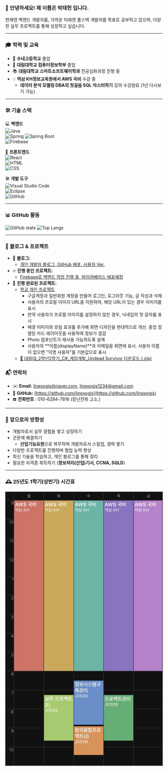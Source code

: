 ### 👋 안녕하세요! 제 이름은 박태헌 입니다.
현재엔 백엔드 개발자를, 가까운 미래엔 풀스택 개발자를 목표로 공부하고 있으며, 다양한 실무 프로젝트를 통해 성장하고 싶습니다. 

---

### 🎓 학력 및 교육  
- 🎒 **수내고등학교** 졸업
- 🏫 **대림대학교 컴퓨터정보학부** 졸업  
- 📚 **대림대학교 스마트소프트웨어학과** 전공심화과정 진행 중  
- 💡 **역삼 KH정보교욱원에서 AWS 국비** 수강 중 
    - **데이터 분석 모델링 DBA의 첫걸음 SQL 마스터하기** 강의 수강완료 (1년 다시보기 가능)
    
---

### 🛠️ 기술 스택  
💻 **백엔드**  
![Java](https://img.shields.io/badge/Java-007396?style=flat-square&logo=java&logoColor=white)  
![Spring](https://img.shields.io/badge/Spring-6DB33F?style=flat-square&logo=spring&logoColor=white)
![Spring Boot](https://img.shields.io/badge/Spring_Boot-6DB33F?style=flat-square&logo=spring-boot&logoColor=white)  
![Firebase](https://img.shields.io/badge/Firebase-FFCA28?style=flat-square&logo=firebase&logoColor=white)  

🎨 **프론트엔드**  
![React](https://img.shields.io/badge/React-61DAFB?style=flat-square&logo=react&logoColor=black)  
![HTML](https://img.shields.io/badge/HTML5-E34F26?style=flat-square&logo=html5&logoColor=white)  
![CSS](https://img.shields.io/badge/CSS3-1572B6?style=flat-square&logo=css3&logoColor=white)  

🛠 **개발 도구**  
![Visual Studio Code](https://img.shields.io/badge/VS_Code-007ACC?style=flat-square&logo=visual-studio-code&logoColor=white)  
![Eclipse](https://img.shields.io/badge/Eclipse-2C2255?style=flat-square&logo=eclipse&logoColor=white)  
![GitHub](https://img.shields.io/badge/GitHub-181717?style=flat-square&logo=github&logoColor=white)  

---

### 📊 GitHub 활동  
![GitHub stats](https://github-readme-stats.vercel.app/api?username=linexogjs&show_icons=true&theme=tokyonight)
![Top Langs](https://github-readme-stats.vercel.app/api/top-langs/?username=linexogjs&layout=compact&theme=tokyonight)

---

### 📖 블로그 & 프로젝트  
- 📝 **블로그:** 
    - [개인 개발자 블로그, GitHub 배포, 사용자 Ver.](https://linexogjs.github.io/)  
- 🔥 **진행 중인 프로젝트:** 
    - [Firebase로 백엔드 작업 진행 중, 파이어베이스 배포예정](https://linexogjs.github.io/)  
- 🚀 **진행 완료된 프로젝트:** 
    - [학교 개인 프로젝트](https://daelimx-e1100.web.app/profile/)  
        - 구글계정과 일반회원 계정을 만들어 로그인, 로그아웃 기능, 글 작성과 삭제
        - 사용자의 프로필 이미지 URL을 지원하여, 해당 URL이 있는 경우 이미지를 표시
        - 만약 사용자가 프로필 이미지를 설정하지 않은 경우, 닉네임의 첫 글자를 표시
        - 배경 이미지와 흐림 효과를 추가해 화면 디자인을 현대적으로 개선. 중앙 정렬된 카드 레이아웃을 사용하여 정보가 깔끔
        - Photo 컴포넌트가 재사용 가능하도록 설계 
        - 사용자의 **이름(displayName)**과 이메일을 화면에 표시. 사용자 이름이 없으면 "익명 사용자"를 기본값으로 표시
    - [🧟 대림대_2학년2학기_C#_게임개발_Undead Survivor 다운로드 (.zip)](https://github.com/linexogjs/dev-blog/raw/main/C%23_game/Undead%20Survivor.zip)

### 📬 연락처  
- ✉️ **Email:** linexogjs@naver.com, linexogjs1234@gmail.com  
- 💼 **GitHub:** [https://github.com/linexogjs](https://github.com/linexogjs)  
- ☎️ **전화번호** : 010-6284-7816 (장난전화 고소.)

---


### 🧑 앞으로의 방향성  
- 개발자로서 실무 경험을 쌓고 성장하기  
- 군문제 해결하기 
    - **산업기능요원**으로 복무하며 개발자로서 스킬업, 경력 쌓기  
- 다양한 프로젝트를 진행하며 협업 능력 향상  
- 최신 기술을 학습하고, 개인 블로그를 통해 정리
- 필요한 자격증 취득하기 (**정보처리(산업)기사, CCNA, SQLD**)


---


### 🕰️ 25년도 1학기(상반기) 시간표
![시간표](/images/timetable.jpg)